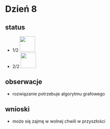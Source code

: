 # Dzień 8
## status
- 1/2 <img src="https://raw.githubusercontent.com/FortAwesome/Font-Awesome/6.x/svgs/solid/check.svg" width="50" height="50">
- 2/2 <img src="https://raw.githubusercontent.com/FortAwesome/Font-Awesome/6.x/svgs/solid/ban.svg" width="50" height="50">
## obserwacje
- rozwiązanie potrzebuje algorytmu grafowego 
## wnioski
- może się zajmę w wolnej chwili w przyszłości